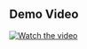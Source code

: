 ## Demo Video

[![Watch the video](https://img.youtube.com/vi/esOQth4Mghk/0.jpg)](https://www.youtube.com/watch?v=esOQth4Mghk)
